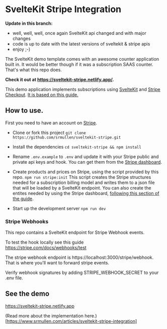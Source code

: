 # SvelteKit Stripe Integration

**Update in this branch:**

- well, well, well, once again SvelteKit api changed and with major changes
- code is up to date with the latest versions of sveltekit & stripe apis
- enjoy ;-)

The SvelteKit demo template comes with an awesome counter application built in. It would be better though if it was a subscription SAAS counter. That's what this repo does.

**Check it out at https://sveltekit-stripe.netlify.app/.**

This demo application implements subscriptions using [SvelteKit](http://kit.svelte.dev/) and [Stripe Checkout](https://stripe.com/payments/checkout).
[It is based on this guide.](https://stripe.com/docs/billing/subscriptions/checkout)

## How to use.

First you need to have an account on [Stripe](https://stripe.com/).

- Clone or fork this project
  `git clone https://github.com/srmullen/sveltekit-stripe.git`

- Install the dependencies
  `cd sveltekit-stripe && npm install`

- Rename `.env.example` to `.env` and update it with your Stripe public and private api keys and hook. You can get them from the [Stripe dashboard](https://dashboard.stripe.com/login).

- Create products and prices on Stripe, using the script provided by this repo.
  `npm run stripe:init`
  This script creates the Stripe structures needed for a subscription billing model and writes them to a json file that will be loaded by a SvelteKit endpoint. You can also create the entites needed by using the Stripe dashboard, [following this section of the guide](https://stripe.com/docs/billing/subscriptions/checkout#create-business-model).

- Start up the development server
  `npm run dev`

### Stripe Webhooks

This repo contains a SvelteKit endpoint for Stripe Webhook events.

To test the hook locally see this guide https://stripe.com/docs/webhooks/test

The stripe webhook endpoint is https://localhost:3000/stripe/webhook. That is where you'll want to forward stripe events.

Verify webhook signatures by adding STRIPE_WEBHOOK_SECRET to your .env file.

## See the demo

https://sveltekit-stripe.netlify.app

(Read more about the implementation here.)[https://www.srmullen.com/articles/sveltekit-stripe-integration]
